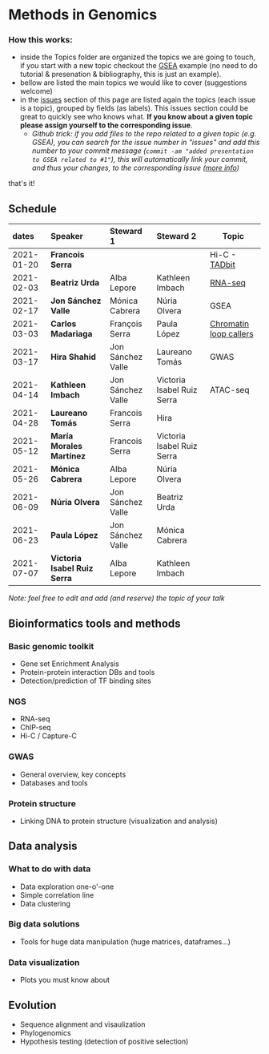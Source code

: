 # Methods in Genomics

### How this works:

 - inside the Topics folder are organized the topics we are going to touch, if you start with a new topic checkout the [GSEA](Topics/Genomic_toolkits/GSEA) example (no need to do tutorial & presenation & bibliography, this is just an example).
 - bellow are listed the main topics we would like to cover (suggestions welcome)
 - in the [issues](https://github.com/bsc-life/methods-Genomics/issues) section of this page are listed again the topics (each issue is a topic), grouped by fields (as labels). This issues section could be great to quickly see who knows what. **If you know about a given topic please assign yourself to the corresponding issue**.
   - *Github trick: if you add files to the repo related to a given topic (e.g. GSEA), you can search for the issue number in "issues" and add this number to your commit message (`commit -am "added presentation to GSEA related to #1"`), this will automatically link your commit, and thus your changes, to the corresponding issue ([more info](https://docs.github.com/en/free-pro-team@latest/github/managing-your-work-on-github/linking-a-pull-request-to-an-issue))*


that's it!

## Schedule

| dates | Speaker | Steward 1 | Steward 2 | Topic |
|:-----------|:---------------------------|:-----------------------|:---------------------------|---|
| 2021-01-20 | **Francois Serra** |  |  |  Hi-C - [TADbit](https://github.com/3DGenomes/MethodsMolBiol)  |
 | 2021-02-03 | **Beatriz Urda** | Alba Lepore | Kathleen Imbach |  [RNA-seq](Topics/RNA-seq/SGM_Genomics_RNAseq.pdf)  |
| 2021-02-17 | **Jon Sánchez Valle** | Mónica Cabrera | Núria Olvera |  GSEA  | 
| 2021-03-03 | **Carlos Madariaga** | François Serra | Paula López |  [Chromatin loop callers](Topics/Hi-C/Loop_Callers_Final.pdf)  |
| 2021-03-17 | **Hira Shahid** | Jon Sánchez Valle | Laureano Tomás |  GWAS  |
| 2021-04-14 | **Kathleen Imbach** | Jon Sánchez Valle | Victoria Isabel Ruiz Serra |  ATAC-seq  |
| 2021-04-28 | **Laureano Tomás** | Francois Serra | Hira |   |
| 2021-05-12 | **María Morales Martínez** | Francois Serra | Victoria Isabel Ruiz Serra |   | 
| 2021-05-26 | **Mónica Cabrera** | Alba Lepore | Núria Olvera |   |
| 2021-06-09 | **Núria Olvera** | Jon Sánchez Valle | Beatriz Urda |   |
| 2021-06-23 | **Paula López** | Jon Sánchez Valle | Mónica Cabrera |   |
| 2021-07-07 | **Victoria Isabel Ruiz Serra** | Alba Lepore | Kathleen Imbach |   |


*Note: feel free to edit and add (and reserve) the topic of your talk*

## Bioinformatics tools and methods

### Basic genomic toolkit

 - Gene set Enrichment Analysis
 - Protein-protein interaction DBs and tools
 - Detection/prediction of TF binding sites
 
### NGS

 - RNA-seq
 - ChIP-seq
 - Hi-C / Capture-C

### GWAS

 - General overview, key concepts
 - Databases and tools
 
### Protein structure

 - Linking DNA to protein structure (visualization and analysis)

## Data analysis
 

### What to do with data

 - Data exploration one-o'-one
 - Simple correlation line
 - Data clustering
 
### Big data solutions

 - Tools for huge data manipulation (huge matrices, dataframes...)
 
### Data visualization

- Plots you must know about

## Evolution

 - Sequence alignment and visaulization
 - Phylogenomics
 - Hypothesis testing (detection of positive selection)
